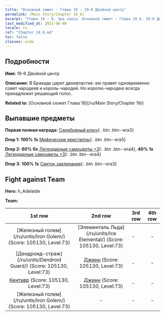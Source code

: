 ```yaml
---
title: "Основной сюжет - Глава 19 - 19-6 Двойной центр"
permalink: /Main Story/Chapter 19_6/
excerpt: "Глава 19 - 6. Эра хаоса  Основной сюжет - Глава 19_6. 19-6 Двойной центр"
last_modified_at: 2021-06-08
locale: ru
ref: "Chapter 19_6.md"
toc: false
classes: wide
---
```


## Подробности

 **Имя:** 19-6 Двойной центр

 **Описание:** В Бракаде царит двоевластие: ею правят одновременно совет чародеев и король-чародей. Но королю-чародею всегда принадлежит решающий голос.

 **Related to:** [Основной сюжет Глава 19](/ru/Main Story/Chapter 19/)

## Выпавшие предметы

 **Первая полная награда:** [Серебряный ключ](/ItemsRU/con_693/){: .btn .btn--era3}

 **Drop 1:** **100% 1x** [Мифические кристаллы](/ItemsRU/mat_66/){: .btn .btn--era5}

 **Drop 2:** **60% 0x** [Легендарные самоцветы +3](/ItemsRU/mat_58/){: .btn .btn--era4}, **40% 1x** [Легендарные самоцветы +3](/ItemsRU/mat_58/){: .btn .btn--era4}

 **Drop 3:** **100% 1x** [Свиток заклинания](/ItemsRU/con_694/){: .btn .btn--era3}


## Fight against Team
 **Hero:** h_Adelaide

 **Team:**


  | 1st row | 2nd row | 3rd row | 4th row |
  |:----:|:----:|:----|:----:|
  | [Железный голем](/ru/units/Iron Golem/) (Score: 105130, Level:73)  | [Элементаль Льда](/ru/units/Ice Elemental/) (Score: 105130, Level:73)  | - | - |
  | [Дендроид-страж](/ru/units/Dendroid Guard/) (Score: 105130, Level:73)  | [Джинн](/ru/units/Genie/) (Score: 105130, Level:73)  | - | - |
  | [Кентавр](/ru/units/Centaur/) (Score: 105130, Level:73)  | [Джинн](/ru/units/Genie/) (Score: 105130, Level:73)  | - | - |
  | [Железный голем](/ru/units/Iron Golem/) (Score: 105130, Level:73)  | - | - | - |


